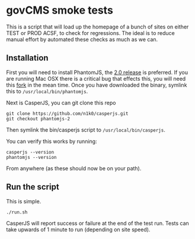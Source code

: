 # govCMS smoke tests

This is a script that will load up the homepage of a bunch of sites on either TEST or PROD ACSF, to check for regressions. The ideal is to reduce manual effort by automated these checks as much as we can.

## Installation

First you will need to install PhantomJS, the [2.0 release](http://phantomjs.org/download.html) is preferred. If you are running Mac OSX there is a critical bug that effects this, you will need this [fork](https://github.com/eugene1g/phantomjs/releases) in the mean time. Once you have downloaded the binary, symlink this to <code>/usr/local/bin/phantomjs</code>.

Next is CasperJS, you can git clone this repo

```
git clone https://github.com/n1k0/casperjs.git
git checkout phantomjs-2
```

Then symlink the bin/casperjs script to <code>/usr/local/bin/casperjs</code>.

You can verify this works by running:

```
casperjs --version
phantomjs --version
```

From anywhere (as these should now be on your path).

## Run the script

This is simple.

```
./run.sh
```

CasperJS will report success or failure at the end of the test run. Tests can take upwards of 1 minute to run (depending on site speed).
